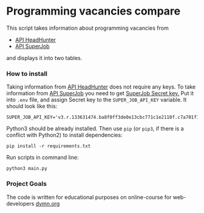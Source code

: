 # Programming vacancies compare

This script takes information about programming vacancies from 
- [API HeadHunter](https://api.hh.ru)
- [API SuperJob](https://api.superjob.ru)

and displays it into two tables.

### How to install

Taking information from [API HeadHunter](https://api.hh.ru) does not require any keys. To take information from 
[API SuperJob](https://api.superjob.ru) you need to get [SuperJob Secret key.](https://www.superjob.ru/auth/login/?returnUrl=https://api.superjob.ru/register/)
Put it into `.env` file, and assign Secret key to the `SUPER_JOB_API_KEY` variable.
It should look like this:

```
SUPER_JOB_API_KEY='v3.r.133631474.ba8f0ff3de0e13cbc771c1e2110f.c7a701f19f1c9455f917000c05ac173dcf'
```
Python3 should be already installed. 
Then use `pip` (or `pip3`, if there is a conflict with Python2) to install dependencies:
```
pip install -r requirements.txt
```

Run scripts in command line:
```
python3 main.py
```


### Project Goals
The code is written for educational purposes on online-course for web-developers [dvmn.org](https://dvmn.org)
